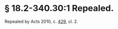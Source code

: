 # § 18.2-340.30:1 Repealed.

<p>Repealed by Acts 2010, c. <a href='http://lis.virginia.gov/cgi-bin/legp604.exe?101+ful+CHAP0429'>429</a>, cl. 2.</p>